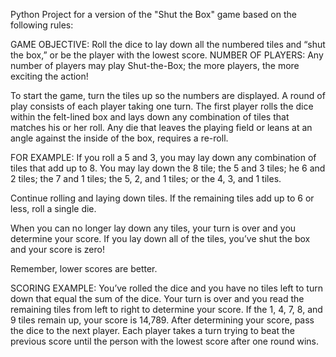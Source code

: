Python Project for a version of the "Shut the Box" game based on the following rules:

GAME OBJECTIVE:
Roll the dice to lay down all the numbered tiles and “shut the box,” or be the player with the lowest score. 
NUMBER OF PLAYERS: Any number of players may play Shut-the-Box; the more players, the more exciting the action! 

To start the game, turn the tiles up so the numbers are displayed. 
A round of play consists of each player taking one turn. 
The first player rolls the dice within the felt-lined box and lays down any combination of tiles that matches his or her roll. 
Any die that leaves the playing field or leans at an angle against the inside of the box, requires a re-roll. 

FOR EXAMPLE: If you roll a 5 and 3, you may lay down any combination of tiles that add up to 8. 
You may lay down the 8 tile; 
the 5 and 3 tiles; 
he 6 and 2 tiles; 
the 7 and 1 tiles; 
the 5, 2, and 1 tiles; 
or the 4, 3, and 1 tiles. 

Continue rolling and laying down tiles. 
If the remaining tiles add up to 6 or less, roll a single die. 

When you can no longer lay down any tiles, your turn is over and you determine your score. 
If you lay down all of the tiles, you’ve shut the box and your score is zero! 

Remember, lower scores are better. 

SCORING EXAMPLE: 
You’ve rolled the dice and you have no tiles left to turn down that equal the sum of the dice. 
Your turn is over and you read the remaining tiles from left to right to determine your score. 
If the 1, 4, 7, 8, and 9 tiles remain up, your score is 14,789. 
After determining your score, pass the dice to the next player. 
Each player takes a turn trying to beat the previous score until the person with the lowest score after one round wins. 
